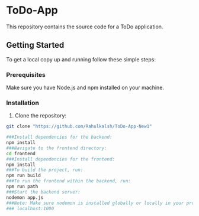 # ToDo-App

This repository contains the source code for a ToDo application.

## Getting Started

To get a local copy up and running follow these simple steps:

### Prerequisites

Make sure you have Node.js and npm installed on your machine.

### Installation

1. Clone the repository:

```bash
git clone "https://github.com/Rahulkalsh/ToDo-App-New1"

###Install dependencies for the backend:
npm install
###Navigate to the frontend directory:
cd frontend
###Install dependencies for the frontend:
npm install
###To build the project, run:
npm run build
###To run the frontend within the backend, run:
npm run path
###Start the backend server:
nodemon app.js
###Note: Make sure nodemon is installed globally or locally in your project.
### localhost:1000
